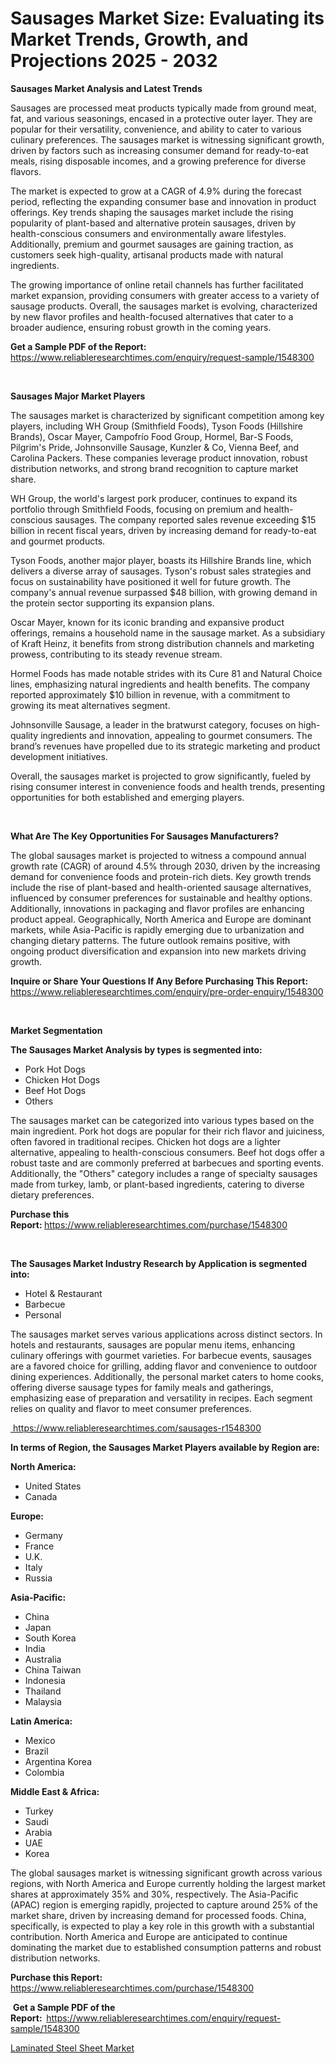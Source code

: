 <p><h1>Sausages Market Size: Evaluating its Market Trends, Growth, and Projections 2025 - 2032</h1></p><p><strong>Sausages Market Analysis and Latest Trends</strong></p>
<p><p>Sausages are processed meat products typically made from ground meat, fat, and various seasonings, encased in a protective outer layer. They are popular for their versatility, convenience, and ability to cater to various culinary preferences. The sausages market is witnessing significant growth, driven by factors such as increasing consumer demand for ready-to-eat meals, rising disposable incomes, and a growing preference for diverse flavors.</p><p>The market is expected to grow at a CAGR of 4.9% during the forecast period, reflecting the expanding consumer base and innovation in product offerings. Key trends shaping the sausages market include the rising popularity of plant-based and alternative protein sausages, driven by health-conscious consumers and environmentally aware lifestyles. Additionally, premium and gourmet sausages are gaining traction, as customers seek high-quality, artisanal products made with natural ingredients.</p><p>The growing importance of online retail channels has further facilitated market expansion, providing consumers with greater access to a variety of sausage products. Overall, the sausages market is evolving, characterized by new flavor profiles and health-focused alternatives that cater to a broader audience, ensuring robust growth in the coming years.</p></p>
<p><strong>Get a Sample PDF of the Report:&nbsp;</strong> <a href="https://www.reliableresearchtimes.com/enquiry/request-sample/1548300?utm_campaign=3283&utm_medium=2&utm_source=Github&utm_content=ia&utm_term=07042025&utm_id=sausages">https://www.reliableresearchtimes.com/enquiry/request-sample/1548300</a></p>
<p>&nbsp;</p>
<p><strong>Sausages Major Market Players</strong></p>
<p><p>The sausages market is characterized by significant competition among key players, including WH Group (Smithfield Foods), Tyson Foods (Hillshire Brands), Oscar Mayer, Campofrío Food Group, Hormel, Bar-S Foods, Pilgrim's Pride, Johnsonville Sausage, Kunzler & Co, Vienna Beef, and Carolina Packers. These companies leverage product innovation, robust distribution networks, and strong brand recognition to capture market share.</p><p>WH Group, the world's largest pork producer, continues to expand its portfolio through Smithfield Foods, focusing on premium and health-conscious sausages. The company reported sales revenue exceeding $15 billion in recent fiscal years, driven by increasing demand for ready-to-eat and gourmet products.</p><p>Tyson Foods, another major player, boasts its Hillshire Brands line, which delivers a diverse array of sausages. Tyson's robust sales strategies and focus on sustainability have positioned it well for future growth. The company's annual revenue surpassed $48 billion, with growing demand in the protein sector supporting its expansion plans.</p><p>Oscar Mayer, known for its iconic branding and expansive product offerings, remains a household name in the sausage market. As a subsidiary of Kraft Heinz, it benefits from strong distribution channels and marketing prowess, contributing to its steady revenue stream.</p><p>Hormel Foods has made notable strides with its Cure 81 and Natural Choice lines, emphasizing natural ingredients and health benefits. The company reported approximately $10 billion in revenue, with a commitment to growing its meat alternatives segment.</p><p>Johnsonville Sausage, a leader in the bratwurst category, focuses on high-quality ingredients and innovation, appealing to gourmet consumers. The brand’s revenues have propelled due to its strategic marketing and product development initiatives.</p><p>Overall, the sausages market is projected to grow significantly, fueled by rising consumer interest in convenience foods and health trends, presenting opportunities for both established and emerging players.</p></p>
<p>&nbsp;</p>
<p><strong>What Are The Key Opportunities For Sausages Manufacturers?</strong></p>
<p><p>The global sausages market is projected to witness a compound annual growth rate (CAGR) of around 4.5% through 2030, driven by the increasing demand for convenience foods and protein-rich diets. Key growth trends include the rise of plant-based and health-oriented sausage alternatives, influenced by consumer preferences for sustainable and healthy options. Additionally, innovations in packaging and flavor profiles are enhancing product appeal. Geographically, North America and Europe are dominant markets, while Asia-Pacific is rapidly emerging due to urbanization and changing dietary patterns. The future outlook remains positive, with ongoing product diversification and expansion into new markets driving growth.</p></p>
<p><strong>Inquire or Share Your Questions If Any Before Purchasing This Report:</strong> <a href="https://www.reliableresearchtimes.com/enquiry/pre-order-enquiry/1548300?utm_campaign=3283&utm_medium=2&utm_source=Github&utm_content=ia&utm_term=07042025&utm_id=sausages">https://www.reliableresearchtimes.com/enquiry/pre-order-enquiry/1548300</a></p>
<p>&nbsp;</p>
<p><strong>Market Segmentation</strong></p>
<p><strong>The Sausages Market Analysis by types is segmented into:</strong></p>
<p><ul><li>Pork Hot Dogs</li><li>Chicken Hot Dogs</li><li>Beef Hot Dogs</li><li>Others</li></ul></p>
<p><p>The sausages market can be categorized into various types based on the main ingredient. Pork hot dogs are popular for their rich flavor and juiciness, often favored in traditional recipes. Chicken hot dogs are a lighter alternative, appealing to health-conscious consumers. Beef hot dogs offer a robust taste and are commonly preferred at barbecues and sporting events. Additionally, the "Others" category includes a range of specialty sausages made from turkey, lamb, or plant-based ingredients, catering to diverse dietary preferences.</p></p>
<p><strong>Purchase this Report:&nbsp;</strong><a href="https://www.reliableresearchtimes.com/purchase/1548300?utm_campaign=3283&utm_medium=2&utm_source=Github&utm_content=ia&utm_term=07042025&utm_id=sausages">https://www.reliableresearchtimes.com/purchase/1548300</a></p>
<p>&nbsp;</p>
<p><strong>The Sausages Market Industry Research by Application is segmented into:</strong></p>
<p><ul><li>Hotel & Restaurant</li><li>Barbecue</li><li>Personal</li></ul></p>
<p><p>The sausages market serves various applications across distinct sectors. In hotels and restaurants, sausages are popular menu items, enhancing culinary offerings with gourmet varieties. For barbecue events, sausages are a favored choice for grilling, adding flavor and convenience to outdoor dining experiences. Additionally, the personal market caters to home cooks, offering diverse sausage types for family meals and gatherings, emphasizing ease of preparation and versatility in recipes. Each segment relies on quality and flavor to meet consumer preferences.</p></p>
<p><a href="https://www.reliableresearchtimes.com/sausages-r1548300?utm_campaign=3283&utm_medium=2&utm_source=Github&utm_content=ia&utm_term=07042025&utm_id=sausages">&nbsp;https://www.reliableresearchtimes.com/sausages-r1548300</a></p>
<p><strong>In terms of Region, the Sausages Market Players available by Region are:</strong></p>
<p>
    <p> <strong> North America: </strong>
        <ul>
            <li>United States</li>
            <li>Canada</li>
        </ul>
        </p> 
    <p> <strong> Europe: </strong>
        <ul>
            <li>Germany</li>
            <li>France</li>
            <li>U.K.</li>
            <li>Italy</li>
            <li>Russia</li>
        </ul>
        </p> 
    <p> <strong> Asia-Pacific: </strong>
        <ul>
            <li>China</li>
            <li>Japan</li>
            <li>South Korea</li>
            <li>India</li>
            <li>Australia</li>
            <li>China Taiwan</li>
            <li>Indonesia</li>
            <li>Thailand</li>
            <li>Malaysia</li>
        </ul>
        </p> 
    <p> <strong> Latin America: </strong>
        <ul>
            <li>Mexico</li>
            <li>Brazil</li>
            <li>Argentina Korea</li>
            <li>Colombia</li>
        </ul>
        </p> 
    <p> <strong> Middle East & Africa: </strong>
        <ul>
            <li>Turkey</li>
            <li>Saudi</li>
            <li>Arabia</li>
            <li>UAE</li>
            <li>Korea</li>
        </ul>
    </p>
    </p>
<p><p>The global sausages market is witnessing significant growth across various regions, with North America and Europe currently holding the largest market shares at approximately 35% and 30%, respectively. The Asia-Pacific (APAC) region is emerging rapidly, projected to capture around 25% of the market share, driven by increasing demand for processed foods. China, specifically, is expected to play a key role in this growth with a substantial contribution. North America and Europe are anticipated to continue dominating the market due to established consumption patterns and robust distribution networks.</p></p>
<p><strong>Purchase this Report: </strong><a href="https://www.reliableresearchtimes.com/purchase/1548300?utm_campaign=3283&utm_medium=2&utm_source=Github&utm_content=ia&utm_term=07042025&utm_id=sausages">https://www.reliableresearchtimes.com/purchase/1548300</a></p>
<p>&nbsp;<strong>Get a Sample PDF of the Report:&nbsp;&nbsp;</strong><a href="https://www.reliableresearchtimes.com/enquiry/request-sample/1548300?utm_campaign=3283&utm_medium=2&utm_source=Github&utm_content=ia&utm_term=07042025&utm_id=sausages">https://www.reliableresearchtimes.com/enquiry/request-sample/1548300</a></p>
<p><strong></strong></p>
<p><p><a href="https://github.com/plawragarile/Market-Research-Report-List-1/blob/main/laminated-steel-sheet-market.md?utm_campaign=3283&utm_medium=2&utm_source=Github&utm_content=ia&utm_term=07042025&utm_id=sausages">Laminated Steel Sheet Market</a></p></p>
